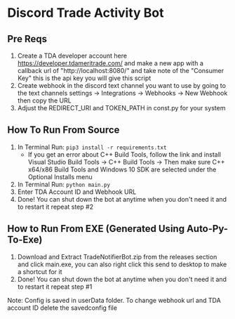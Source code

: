 # Discord Trade Activity Bot

## Pre Reqs
1. Create a TDA developer account here https://developer.tdameritrade.com/ and make a new app with a callback url of "http://localhost:8080/" and take note of the "Consumer Key" this is the api key you will give this script
2. Create webhook in the discord text channel you want to use by going to the text channels settings -> Integrations -> Webhooks -> New Webhook then copy the URL
3. Adjust the REDIRECT_URI and TOKEN_PATH in const.py for your system
## How To Run From Source
1. In Terminal Run: `pip3 install -r requirements.txt`
    * If you get an error about C++ Build Tools, follow the link and install Visual Studio Build Tools -> C++ Build Tools -> Then make sure C++ x64/x86 Build Tools and Windows 10 SDK are selected under the Optional Installs menu
2. In Terminal Run: `python main.py`
3. Enter TDA Account ID and Webhook URL
4. Done! You can shut down the bot at anytime when you don't need it and to restart it repeat step #2

## How to Run From EXE (Generated Using Auto-Py-To-Exe)
1. Download and Extract TradeNotifierBot.zip from the releases section and click main.exe, you can also right click this send to desktop to make a shortcut for it
2. Done! You can shut down the bot at anytime when you don't need it and to restart it repeat step #1

Note: Config is saved in userData folder. To change webhook url and TDA account ID delete the savedconfig file
